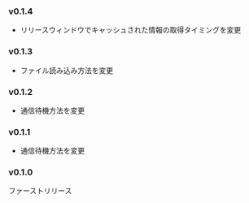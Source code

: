 ### v0.1.4

- リリースウィンドウでキャッシュされた情報の取得タイミングを変更

### v0.1.3

- ファイル読み込み方法を変更

### v0.1.2

- 通信待機方法を変更

### v0.1.1

- 通信待機方法を変更

### v0.1.0

ファーストリリース
